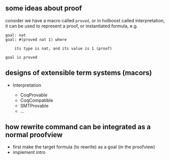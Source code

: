 some ideas about proof
---

consider we have a macro called `proved`, or in holboost called interpretation, it can be used to represent a proof, or instantiated formula, e.g.

    goal: nat
    goal: #(proved nat 1) where

        its type is nat, and its value is 1 (proof)

    goal is proved


designs of extensible term systems (macors)
--

- Interpretation
    
    - CoqProvable
    - CoqCompatible
    - SMTProvable
    - ...


how rewrite command can be integrated as a normal proofview
---

- first make the target formula (to rewrite) as a goal (in the proofview)
- implement intro
